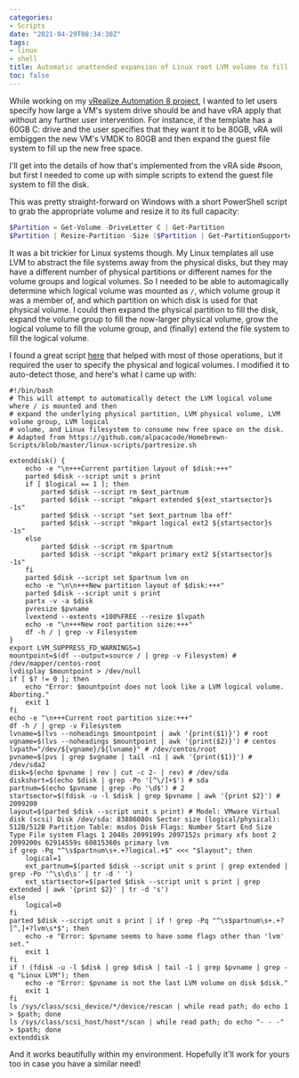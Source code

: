 ```yaml
---
categories:
- Scripts
date: "2021-04-29T08:34:30Z"
tags:
- linux
- shell
title: Automatic unattended expansion of Linux root LVM volume to fill disk
toc: false
---
```


While working on my [vRealize Automation 8 project](/series/vra8), I wanted to let users specify how large a VM's system drive should be and have vRA apply that without any further user intervention. For instance, if the template has a 60GB C: drive and the user specifies that they want it to be 80GB, vRA will embiggen the new VM's VMDK to 80GB and then expand the guest file system to fill up the new free space.

I'll get into the details of how that's implemented from the vRA side #soon, but first I needed to come up with simple scripts to extend the guest file system to fill the disk.

This was pretty straight-forward on Windows with a short PowerShell script to grab the appropriate volume and resize it to its full capacity:
```powershell
$Partition = Get-Volume -DriveLetter C | Get-Partition
$Partition | Resize-Partition -Size ($Partition | Get-PartitionSupportedSize).sizeMax
```

It was a bit trickier for Linux systems though. My Linux templates all use LVM to abstract the file systems away from the physical disks, but they may have a different number of physical partitions or different names for the volume groups and logical volumes. So I needed to be able to automagically determine which logical volume was mounted as `/`, which volume group it was a member of, and which partition on which disk is used for that physical volume. I could then expand the physical partition to fill the disk, expand the volume group to fill the now-larger physical volume, grow the logical volume to fill the volume group, and (finally) extend the file system to fill the logical volume. 

I found a great script [here](https://github.com/alpacacode/Homebrewn-Scripts/blob/master/linux-scripts/partresize.sh) that helped with most of those operations, but it required the user to specify the physical and logical volumes. I modified it to auto-detect those, and here's what I came up with:

```shell
#!/bin/bash
# This will attempt to automatically detect the LVM logical volume where / is mounted and then 
# expand the underlying physical partition, LVM physical volume, LVM volume group, LVM logical
# volume, and Linux filesystem to consume new free space on the disk. 
# Adapted from https://github.com/alpacacode/Homebrewn-Scripts/blob/master/linux-scripts/partresize.sh

extenddisk() {
    echo -e "\n+++Current partition layout of $disk:+++"
    parted $disk --script unit s print
    if [ $logical == 1 ]; then
        parted $disk --script rm $ext_partnum
        parted $disk --script "mkpart extended ${ext_startsector}s -1s"
        parted $disk --script "set $ext_partnum lba off"
        parted $disk --script "mkpart logical ext2 ${startsector}s -1s"
    else
        parted $disk --script rm $partnum
        parted $disk --script "mkpart primary ext2 ${startsector}s -1s"
    fi
    parted $disk --script set $partnum lvm on
    echo -e "\n\n+++New partition layout of $disk:+++"
    parted $disk --script unit s print
    partx -v -a $disk
    pvresize $pvname
    lvextend --extents +100%FREE --resize $lvpath 
    echo -e "\n+++New root partition size:+++"
    df -h / | grep -v Filesystem
}
export LVM_SUPPRESS_FD_WARNINGS=1
mountpoint=$(df --output=source / | grep -v Filesystem) # /dev/mapper/centos-root
lvdisplay $mountpoint > /dev/null
if [ $? != 0 ]; then
    echo "Error: $mountpoint does not look like a LVM logical volume. Aborting."
    exit 1
fi
echo -e "\n+++Current root partition size:+++"
df -h / | grep -v Filesystem
lvname=$(lvs --noheadings $mountpoint | awk '{print($1)}') # root
vgname=$(lvs --noheadings $mountpoint | awk '{print($2)}') # centos
lvpath="/dev/${vgname}/${lvname}" # /dev/centos/root
pvname=$(pvs | grep $vgname | tail -n1 | awk '{print($1)}') # /dev/sda2
disk=$(echo $pvname | rev | cut -c 2- | rev) # /dev/sda 
diskshort=$(echo $disk | grep -Po '[^\/]+$') # sda
partnum=$(echo $pvname | grep -Po '\d$') # 2
startsector=$(fdisk -u -l $disk | grep $pvname | awk '{print $2}') # 2099200
layout=$(parted $disk --script unit s print) # Model: VMware Virtual disk (scsi) Disk /dev/sda: 83886080s Sector size (logical/physical): 512B/512B Partition Table: msdos Disk Flags: Number Start End Size Type File system Flags 1 2048s 2099199s 2097152s primary xfs boot 2 2099200s 62914559s 60815360s primary lvm
if grep -Pq "^\s$partnum\s+.+?logical.+$" <<< "$layout"; then
    logical=1
    ext_partnum=$(parted $disk --script unit s print | grep extended | grep -Po '^\s\d\s' | tr -d ' ')
    ext_startsector=$(parted $disk --script unit s print | grep extended | awk '{print $2}' | tr -d 's')
else
    logical=0
fi
parted $disk --script unit s print | if ! grep -Pq "^\s$partnum\s+.+?[^,]+?lvm\s*$"; then
    echo -e "Error: $pvname seems to have some flags other than 'lvm' set."
    exit 1
fi
if ! (fdisk -u -l $disk | grep $disk | tail -1 | grep $pvname | grep -q "Linux LVM"); then
    echo -e "Error: $pvname is not the last LVM volume on disk $disk."
    exit 1
fi
ls /sys/class/scsi_device/*/device/rescan | while read path; do echo 1 > $path; done
ls /sys/class/scsi_host/host*/scan | while read path; do echo "- - -" > $path; done
extenddisk
```

And it works beautifully within my environment. Hopefully it'll work for yours too in case you have a similar need!
